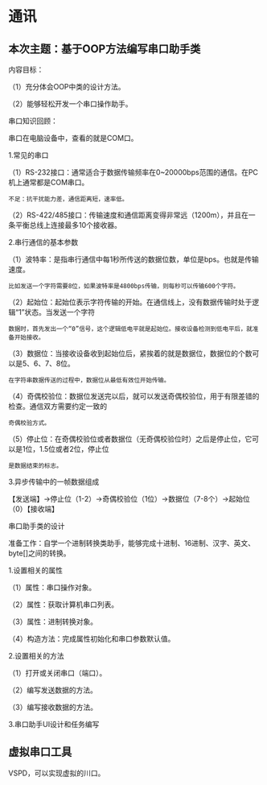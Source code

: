 # 通讯

## 本次主题：基于OOP方法编写串口助手类

内容目标：

（1）充分体会OOP中类的设计方法。

（2）能够轻松开发一个串口操作助手。

串口知识回顾：

串口在电脑设备中，查看的就是COM口。

1.常见的串口

（1）RS-232接口：通常适合于数据传输频率在0~20000bps范围的通信。在PC机上通常都是COM串口。

    不足：抗干扰能力差，通信距离短，速率低。

（2）RS-422/485接口：传输速度和通信距离变得非常远（1200m），并且在一条平衡总线上连接最多10个接收器。

2.串行通信的基本参数

（1）波特率：是指串行通信中每1秒所传送的数据位数，单位是bps。也就是传输速度。

    比如发送一个字符需要8位，如果波特率是4800bps传输，则每秒可以传输600个字符。

（2）起始位：起始位表示字符传输的开始。在通信线上，没有数据传输时处于逻辑“1”状态。当发送一个字符

    数据时，首先发出一个“0”信号，这个逻辑低电平就是起始位。接收设备检测到低电平后，就准备开始接收。

（3）数据位：当接收设备收到起始位后，紧挨着的就是数据位，数据位的个数可以是5、6、7、8位。

    在字符串数据传送的过程中，数据位从最低有效位开始传输。

（4）奇偶校验位：数据位发送完以后，就可以发送奇偶校验位，用于有限差错的检查。通信双方需要约定一致的

    奇偶校验方式。

（5）停止位：在奇偶校验位或者数据位（无奇偶校验位时）之后是停止位，它可以是1位，1.5位或者2位，停止位

    是数据结束的标志。

3.异步传输中的一帧数据组成

【发送端】->停止位（1-2）->奇偶校验位（1位）->数据位（7-8个）->起始位（0）【接收端】

串口助手类的设计

准备工作：自学一个进制转换类助手，能够完成十进制、16进制、汉字、英文、byte[]之间的转换。

1.设置相关的属性

（1）属性：串口操作对象。

（2）属性：获取计算机串口列表。

（3）属性：进制转换对象。

（4）构造方法：完成属性初始化和串口参数默认值。

2.设置相关的方法

（1）打开或关闭串口（端口）。

（2）编写发送数据的方法。

（3）编写接收数据的方法。

3.串口助手UI设计和任务编写

## 虚拟串口工具

VSPD，可以实现虚拟的川口。
